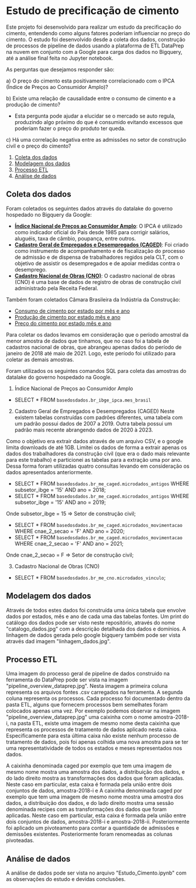 # Estudo de precificação de cimento
Este projeto foi desenvolvido para realizar um estudo da precificação do cimento, entendendo como alguns fatores poderiam influenciar no preço do cimento. O estudo foi desenvolvido desde a coleta dos dados, construção de processos de pipeline de dados usando a plataforma de ETL DataPrep na nuvem em conjunto com a Google para carga dos dados no Bigquery,  até a análise final feita no Jupyter notebook.

As perguntas que desejamos responder são:

a) O preço do cimento esta positivamente correlacionado com o IPCA (Índice de Preços ao Consumidor Amplo)?

b) Existe uma relação de causalidade entre o consumo de cimento e a produção de cimento?
 - Esta pergunta pode ajudar a elucidar se o mercado se auto regula, produzindo algo próximo do que é consumido evitando excessos que poderiam fazer o preço do produto ter queda.
   
c) Há uma correlação negativa entre as admissões no setor de construção civil e o preço do cimento?

1. [Coleta dos dados](#coleta)
2. [Modelagem dos dados](#modelagem)
3. [Processo ETL](#etl_process)
4. [Análise de dados](#data_analitics)

## Coleta dos dados <a name="coleta"></a>

Foram coletados os seguintes dados através do datalake do governo hospedado no Bigquery da Google:

- <b>[Índice Nacional de Preços ao Consumidor Amplo](https://basedosdados.org/dataset/ea4d07ca-e779-4d77-bcfa-b0fd5ebea828?table=f1fd2eb7-467a-403b-8f1c-2de8eff354e6)</b>: O IPCA é utilizado como indicador oficial do País desde 1985 para corrigir salários, aluguéis, taxa de câmbio, poupança, entre outros.  
- <b>[Cadastro Geral de Empregados e Desempregados (CAGED)](https://basedosdados.org/dataset/562b56a3-0b01-4735-a049-eeac5681f056?table=2245875f-d1ef-490d-be29-4f8fb2191335)</b>: Foi criado como instrumento de acompanhamento e de fiscalização do processo de admissão e de dispensa de trabalhadores regidos pela CLT, com o objetivo de assistir os desempregados e de apoiar medidas contra o desemprego.
- <b>[Cadastro Nacional de Obras (CNO)](https://basedosdados.org/dataset/88580166-bd00-4f73-b86b-97f3a3515b36?table=157149ea-7191-4e3e-a5ae-47b2a1671d3b)</b>: O cadastro nacional de obras (CNO) é uma base de dados de registro de obras de construção civil administrado pela Receita Federal.

Também foram coletados Câmara Brasileira da Indústria da Construção:

- [Consumo de cimento por estado por mês e ano](http://www.cbicdados.com.br/menu/materiais-de-construcao/cimento)
- [Produção de cimento por estado mês e ano](http://www.cbicdados.com.br/menu/materiais-de-construcao/cimento)
- [Preço do cimento por estado mês e ano](http://www.cbicdados.com.br/menu/materiais-de-construcao/cimento)

Para coletar os dados levamos em consideração que o período amostral da menor amostra de dados que tinhamos, que no caso foi a tabela de cadastros nacional de obras, que abrangeu apenas dados do período de janeiro de 2018 até maio de 2021. Logo, este período foi utilizado para coletar as demais amostras. 

Foram utilizados os seguintes comandos SQL para coleta das amostras do datalake do governo hospedado na Google.

1) Índice Nacional de Preços ao Consumidor Amplo
- SELECT * FROM `basedosdados.br_ibge_ipca.mes_brasil`
   
2) Cadastro Geral de Empregados e Desempregados (CAGED)
Neste existem tabelas construídas com padrões diferentes, uma tabela com um padrão possui dados de 2007 a 2019. Outra tabela possui um padrão mais recente abrangendo dados de 2020 à 2023.

Como o objetivo era extrair dados através de um arquivo CSV, e o google limita downloads de até 1GB. Limitei os dados de forma a extrair apenas os dados dos trabalhadores da construção civil (que era o dado mais relevante para este trabalho) e particionei as tabelas para a extração uma por ano. Dessa forma foram utilizadas quatro consultas levando em consideração os dados apresentados anteriormente.

- SELECT * FROM `basedosdados.br_me_caged.microdados_antigos` WHERE subsetor_ibge = '15' AND ano = 2018;
- SELECT * FROM `basedosdados.br_me_caged.microdados_antigos` WHERE subsetor_ibge = '15' AND ano = 2019;

Onde subsetor_ibge = 15 => Setor de construção civil;

- SELECT * FROM `basedosdados.br_me_caged.microdados_movimentacao` WHERE cnae_2_secao = 'F' AND ano = 2020;
- SELECT * FROM `basedosdados.br_me_caged.microdados_movimentacao` WHERE cnae_2_secao = 'F' AND ano = 2021;

Onde cnae_2_secao = F => Setor de construção civil;

3) Cadastro Nacional de Obras (CNO)
- SELECT * FROM `basedosdados.br_me_cno.microdados_vinculo`;

## Modelagem dos dados<a name="modelagem"></a>

Através de todos estes dados foi construída uma única tabela que envolve dados por estados, mês e ano de cada uma das tabelas fontes.
Um print do catálogo dos dados pode ser visto neste repositório, através do nome "catalogo_dados.jpg" com a descrição detalhada dos dados e domínios.
A linhagem de dados gerada pelo google bigquery também pode ser vista através dad imagem "linhagem_dados.jpg".

## Processo ETL<a name="etl_process"></a>

Uma imagem do processo geral de pipeline de dados construido na ferramenta do DataPrep pode ser vista na imagem "pipeline_overview_dataprep.jpg". Nesta imagem a primeira coluna representa os arquivos fontes .csv carregados na ferramenta. A segunda coluna representa os processos. Cada processo foi documentado dentro da pasta ETL, alguns que fornecem processos bem semelhates foram colocados apenas uma vez. Por exemplo podemos observar na imagem "pipeline_overview_dataprep.jpg" uma caixinha com o nome amostra-2018-i, na pasta ETL, existe uma imagem de mesmo nome desta caixinha que representa os processos de tratamento de dados aplicado nesta caixa. Especificamente para esta última caixa não existe nenhum processo de tratamento de dados, pois foi apenas colhida uma nova amostra para se ter uma representatividade de todos os estados e meses representados nos dados.

A caixinha denominada caged por exemplo que tem uma imagem de mesmo nome mostra uma amostra dos dados, a distribuição dos dados, e do lado direito mostra as transformações dos dados que foram aplicadas. Neste caso em particular, esta caixa é formada pela união entre dois conjuntos de dados, amostra-2018-i e 
A caixinha denominada caged por exemplo que tem uma imagem de mesmo nome mostra uma amostra dos dados, a distribuição dos dados, e do lado direito mostra uma sessão denominada recipes com as transformações dos dados que foram aplicadas. Neste caso em particular, esta caixa é formada pela união entre dois conjuntos de dados, amostra-2018-i e amostra-2018-ii. Posteriormente foi aplicado um pivoteamento para contar a quantidade de admissões e demissões existentes. Posteriormente foram renomeadas as colunas pivoteadas.

## Análise de dados<a name="data_analitics"></a>
A análise de dados pode ser vista no arquivo "Estudo_Cimento.ipynb" com as observações do estudo e devidas conclusões.
